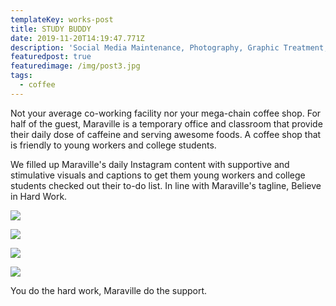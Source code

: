 ```yaml
---
templateKey: works-post
title: STUDY BUDDY
date: 2019-11-20T14:19:47.771Z
description: 'Social Media Maintenance, Photography, Graphic Treatment, Campaign.'
featuredpost: true
featuredimage: /img/post3.jpg
tags:
  - coffee
---
```

Not your average co-working facility nor your mega-chain coffee shop. For half of the guest, Maraville is a temporary office and classroom that provide their daily dose of caffeine and serving awesome foods. A coffee shop that is friendly to young workers and college students. 

We filled up Maraville's daily Instagram content with supportive and stimulative visuals and captions to get them young workers and college students checked out their to-do list. In line with Maraville's tagline, Believe in Hard Work.

![](/img/post3.jpg)

![](/img/post1.jpg)

![](/img/post2.jpg)

![](/img/post4.jpg)

You do the hard work, Maraville do the support.
